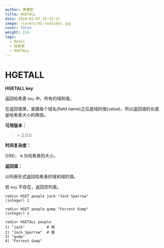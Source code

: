 ```yaml
---
author: 黄健宏
title: HGETALL
date: 2024-03-07 15:32:21
image: /covers/02-redisdoc.jpg
cover: false
weight: 214
tags:
  - Redis
  - 哈希表
  - HGETALL
---
```


# HGETALL

**HGETALL key**

返回哈希表 `key` 中，所有的域和值。

在返回值里，紧跟每个域名(field name)之后是域的值(value)，所以返回值的长度是哈希表大小的两倍。

**可用版本：**

>= 2.0.0

**时间复杂度：**

O(N)， `N` 为哈希表的大小。

**返回值：**

以列表形式返回哈希表的域和域的值。

若 `key` 不存在，返回空列表。

```shell
redis> HSET people jack "Jack Sparrow"
(integer) 1

redis> HSET people gump "Forrest Gump"
(integer) 1

redis> HGETALL people
1) "jack"          # 域
2) "Jack Sparrow"  # 值
3) "gump"
4) "Forrest Gump"
```